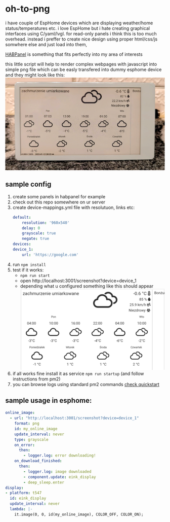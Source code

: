 # oh-to-png
i have couple of EspHome devices which are displaying weather/home status/temperatures etc. i love EspHome but i hate creating graphical interfaces using C/yaml/lvgl. for read-only panels i think this is too much overhead. instead i preffer to create nice design using proper html/css/js somwhere else and just load into them, 

[HABPanel](https://www.openhab.org/docs/ui/habpanel/habpanel.html#the-main-menu) is something that fits perfectly into my area of interests

this little script will help to render complex webpages with javascript into simple png file which can be easly transfered into dummy esphome device and they might look like this:
![device](img/sample-device.png)

## sample config
1. create some panels in habpanel for example
1. check out this repo somewhere on ur server
1. create device-mappings.yml file with resolutuon, links etc:
    ```yaml
    default:
        resolution: '960x540'
        delay: 0
        grayscale: true
        negate: true
    devices:
    device_1:
        url: 'https://google.com'
    ```
1. run `npm install`
1. test if it works:
    - `npm run start`
    - open http://localhost:3001/screenshot?device=device_1
    - depending what u configured something like this should appear
    ![sample output](img/sample-output.png)
1. if all works fine install it as service  `npm run startup` (and follow instructions from pm2)
2. you can browse logs using standard pm2 commands [check quickstart](https://pm2.keymetrics.io/docs/usage/quick-start/)

## sample usage in esphome:

```yaml
online_image:
  - url: "http://localhost:3001/screenshot?device=device_1"
    format: png
    id: my_online_image
    update_interval: never
    type: grayscale
    on_error:
      then:
        - logger.log: error downloading!
    on_download_finished:
      then:
        - logger.log: image downloaded
        - component.update: eink_display
        - deep_sleep.enter
display:
- platform: t547
  id: eink_display
  update_interval: never
  lambda: |-
    it.image(0, 0, id(my_online_image), COLOR_OFF, COLOR_ON);
```